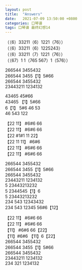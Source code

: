 ```yaml
---
layout: post
title:  "Answers"
date:   2021-07-09 13:50:00 +0800
categories: 口琴谱
tags: 口琴谱 最终幻想14
---
```

（（6）33211（6）1221（76））  
（（6）33211（6）1225243）  
（（6）33211（7）1221（76））  
（（67）1 1（765 567）1（576））
  
266544 3455432  
266544 3455【1】5#66  
266544 3455432  
23443211 1234132  

43465 45#66  
43465 【1】5#66  
6【1】 5#6 46 53  
46 543 122  

【22 11】 #6#6 66  
【22 11】 #6#6 66  
【22 #1#1 11 22】  
【22 11 11】 #6#6  
【22 11】 #6#6 66  
【22 11】 #6#6 66  

266544 3455432  
266544 3455【1】5#66  
266544 3455432  
23443211 1234132  
5 23443213232  
5 2344545【1】6  
5 23443213232  
234 543 12343432  
234 543 12345 56#6【12】  

【22 11】 #6#6 66  
【22 11】 #6#6 66  
【11】 #6#6 66【22】  
【11】#6#6 【11】6【22】  
266544 3455432  
266544 3455【1】5#66  
266544 3455432  
23443211 1234132  
234 321 1234132  